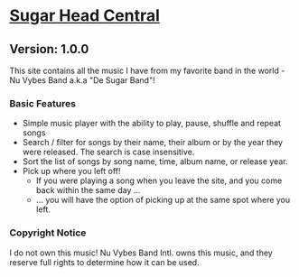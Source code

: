 # [Sugar Head Central](https://dejai.github.io/sugarhead/)
## Version: 1.0.0

This site contains all the music I have from my favorite band in the world - Nu Vybes Band a.k.a "De Sugar Band"!
### Basic Features
  * Simple music player with the ability to play, pause, shuffle and repeat songs
  * Search / filter for songs by their name, their album or by the year they were released. The search is case insensitive.
  * Sort the list of songs by song name, time, album name, or release year. 
  * Pick up where you left off!
    * If you were playing a song when you leave the site, and you come back within the same day ...
    * ... you will have the option of picking up at the same spot where you left.

### Copyright Notice
I do not own this music! Nu Vybes Band Intl. owns this music, and they reserve full rights to determine how it can be used.


